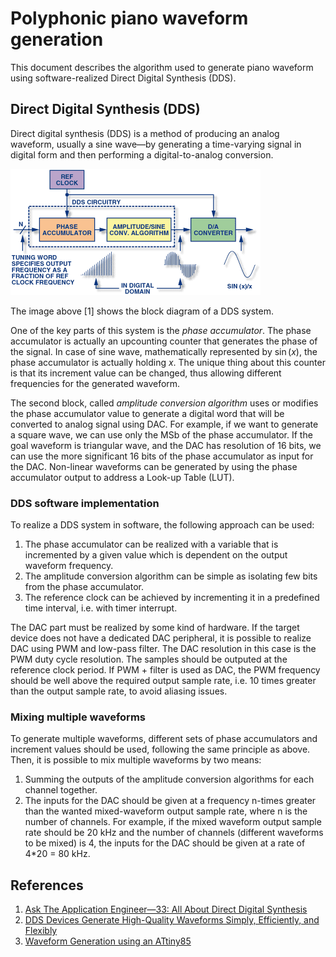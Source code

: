 # Polyphonic piano waveform generation

This document describes the algorithm used to generate piano waveform using software-realized Direct Digital Synthesis (DDS).

## Direct Digital Synthesis (DDS)

Direct digital synthesis (DDS) is a method of producing an analog waveform, usually a sine wave—by generating a time-varying signal in digital form and then performing a digital-to-analog conversion.

<p aligh="center">
  <img src="images/dds.gif" alt="DDS block diagram">
</p>

The image above [1] shows the block diagram of a DDS system.

One of the key parts of this system is the *phase accumulator*.
The phase accumulator is actually an upcounting counter that generates the phase of the signal.
In case of sine wave, mathematically represented by $\sin(x)$, the phase accumulator is actually holding $x$.
The unique thing about this counter is that its increment value can be changed, thus allowing different frequencies for the generated waveform.

The second block, called *amplitude conversion algorithm* uses or modifies the phase accumulator value to generate a digital word that will be converted to analog signal using DAC.
For example, if we want to generate a square wave, we can use only the MSb of the phase accumulator.
If the goal waveform is triangular wave, and the DAC has resolution of 16 bits, we can use the more significant 16 bits of the phase accumulator as input for the DAC.
Non-linear waveforms can be generated by using the phase accumulator output to address a Look-up Table (LUT).

### DDS software implementation

To realize a DDS system in software, the following approach can be used:
1. The phase accumulator can be realized with a variable that is incremented by a given value which is dependent on the output waveform frequency.
2. The amplitude conversion algorithm can be simple as isolating few bits from the phase accumulator.
3. The reference clock can be achieved by incrementing it in a predefined time interval, i.e. with timer interrupt.

The DAC part must be realized by some kind of hardware.
If the target device does not have a dedicated DAC peripheral, it is possible to realize DAC using PWM and low-pass filter.
The DAC resolution in this case is the PWM duty cycle resolution.
The samples should be outputed at the reference clock period.
If PWM + filter is used as DAC, the PWM frequency should be well above the required output sample rate, i.e. 10 times greater than the output sample rate, to avoid aliasing issues.

### Mixing multiple waveforms

To generate multiple waveforms, different sets of phase accumulators and increment values should be used, following the same principle as above.
Then, it is possible to mix multiple waveforms by two means:
1. Summing the outputs of the amplitude conversion algorithms for each channel together.
2. The inputs for the DAC should be given at a frequency n-times greater than the wanted mixed-waveform output sample rate, where n is the number of channels.
For example, if the mixed waveform output sample rate should be 20 kHz and the number of channels (different waveforms to be mixed) is 4, the inputs for the DAC should be given at a rate of 4*20 = 80 kHz.

## References
1. [Ask The Application Engineer—33: All About Direct Digital Synthesis](https://www.analog.com/en/analog-dialogue/articles/all-about-direct-digital-synthesis.html)
2. [DDS Devices Generate High-Quality Waveforms Simply, Efficiently, and Flexibly](https://www.analog.com/en/analog-dialogue/articles/dds-generates-high-quality-waveforms-efficiently.html)
3. [Waveform Generation using an ATtiny85](http://www.technoblogy.com/show?QVN)